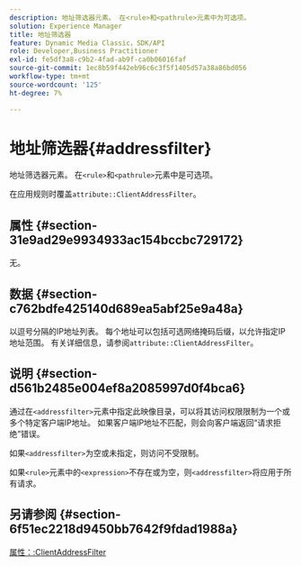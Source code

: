 ```yaml
---
description: 地址筛选器元素。 在<rule>和<pathrule>元素中为可选项。
solution: Experience Manager
title: 地址筛选器
feature: Dynamic Media Classic，SDK/API
role: Developer,Business Practitioner
exl-id: fe5df3a8-c9b2-4fad-ab9f-ca0b06016faf
source-git-commit: 1ec8b59f442eb96c6c3f5f1405d57a38a86bd056
workflow-type: tm+mt
source-wordcount: '125'
ht-degree: 7%

---
```


# 地址筛选器{#addressfilter}

地址筛选器元素。 在`<rule>`和`<pathrule>`元素中是可选项。

在应用规则时覆盖`attribute::ClientAddressFilter`。

## 属性 {#section-31e9ad29e9934933ac154bccbc729172}

无。

## 数据 {#section-c762bdfe425140d689ea5abf25e9a48a}

以逗号分隔的IP地址列表。 每个地址可以包括可选网络掩码后缀，以允许指定IP地址范围。 有关详细信息，请参阅`attribute::ClientAddressFilter`。

## 说明 {#section-d561b2485e004ef8a2085997d0f4bca6}

通过在`<addressfilter>`元素中指定此映像目录，可以将其访问权限限制为一个或多个特定客户端IP地址。 如果客户端IP地址不匹配，则会向客户端返回“请求拒绝”错误。

如果`<addressfilter>`为空或未指定，则访问不受限制。

如果`<rule>`元素中的`<expression>`不存在或为空，则`<addressfilter>`将应用于所有请求。

## 另请参阅 {#section-6f51ec2218d9450bb7642f9fdad1988a}

[属性：:ClientAddressFilter](../../../../../is-api/image-catalog/image-serving-api-ref/c-image-catalog-reference/c-attributes-reference/r-clientaddressfilter.md#reference-7000c1f77b134462a1f06b733f29ba68)
